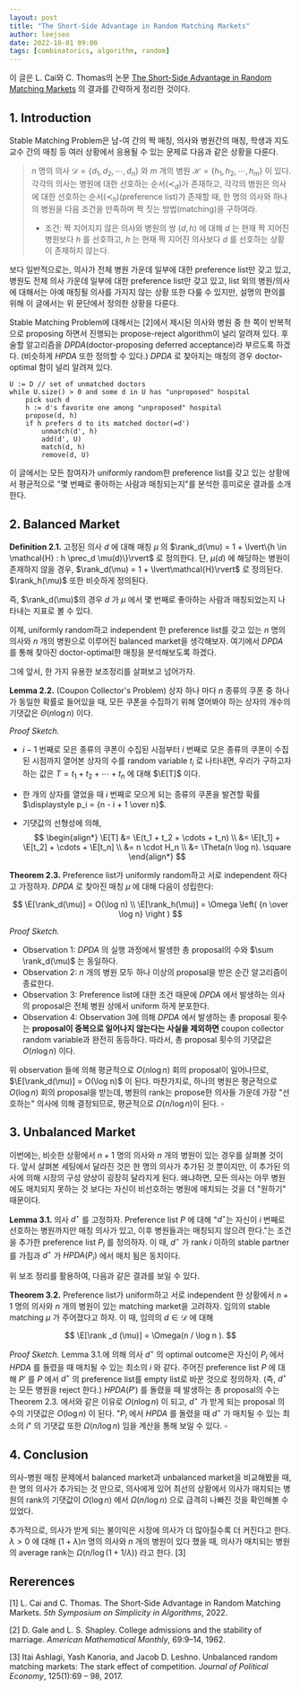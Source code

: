 ```yaml
---
layout: post
title: "The Short-Side Advantage in Random Matching Markets"
author: leejseo
date: 2022-10-01 09:00
tags: [combinatorics, algorithm, random]
---
```


이 글은 L. Cai와 C. Thomas의 논문 [The Short-Side Advantage in Random Matching Markets](https://arxiv.org/pdf/1910.04406.pdf) 의 결과를 간략하게 정리한 것이다.

## 1. Introduction

Stable Matching Problem은 남-여 간의 짝 매칭, 의사와 병원간의 매칭, 학생과 지도교수 간의 매칭 등 여러 상황에서 응용될 수 있는 문제로 다음과 같은 상황을 다룬다.

> $n$ 명의 의사 $\mathcal{D} = \{d_1, d_2, \cdots, d_n\}$ 와 $m$ 개의 병원 $\mathcal{H} = \{h_1, h_2, \cdots, h_m\}$ 이 있다. 각각의 의사는 병원에 대한 선호하는 순서($\prec_d$)가 존재하고, 각각의 병원은 의사에 대한 선호하는 순서($\prec_h$)(preference list)가 존재할 때, 한 명의 의사와 하나의 병원을 다음 조건을 만족하며 짝 짓는 방법(matching)을 구하여라.
>
> - 조건: 짝 지어지지 않은 의사와 병원의 쌍 $(d, h)$ 에 대해 $d$ 는 현재 짝 지어진 병원보다 $h$ 를 선호하고, $h$ 는 현재 짝 지어진 의사보다 $d$ 를 선호하는 상황이 존재하지 않는다.

보다 일반적으로는, 의사가 전체 병원 가운데 일부에 대한 preference list만 갖고 있고, 병원도 전체 의사 가운데 일부에 대한 preference list만 갖고 있고, list 외의 병원/의사에 대해서는 아예 매칭될 의사를 가지지 않는 상황 또한 다룰 수 있지만, 설명의 편의를 위해 이 글에서는 위 문단에서 정의한 상황을 다룬다.

Stable Matching Problem에 대해서는 [2]에서 제시된 의사와 병원 중 한 쪽이 반복적으로 proposing 하면서 진행되는 propose-reject algorithm이 널리 알려져 있다. 후술할 알고리즘을 $DPDA$(doctor-proposing deferred acceptance)라 부르도록 하겠다. (비슷하게 $HPDA$ 또한 정의할 수 있다.) $DPDA$ 로 찾아지는 매칭의 경우 doctor-optimal 함이 널리 알려져 있다.

```
U := D // set of unmatched doctors
while U.size() > 0 and some d in U has "unproposed" hospital
    pick such d
    h := d's favorite one among "unproposed" hospital
    propose(d, h)
    if h prefers d to its matched doctor(=d')
        unmatch(d', h)
        add(d', U)
        match(d, h)
        remove(d, U)
```

이 글에서는 모든 참여자가 uniformly random한 preference list를 갖고 있는 상황에서 평균적으로 "몇 번째로 좋아하는 사람과 매칭되는지"를 분석한 흥미로운 결과를 소개한다. $\newcommand{\rank}{\mathrm{rank}}\newcommand{\E}{\mathbb{E}}$

## 2. Balanced Market

**Definition 2.1.** 고정된 의사 $d$ 에 대해 매칭 $\mu$ 의 $\rank_d(\mu) = 1 + \lvert\{h \in \mathcal{H} : h \prec_d \mu(d)\}\rvert$ 로 정의한다. 단, $\mu(d)$ 에 해당하는 병원이 존재하지 않을 경우, $\rank_d(\mu) = 1 + \lvert\mathcal{H}\rvert$ 로 정의된다. $\rank_h(\mu)$ 또한 비슷하게 정의된다.

즉, $\rank_d(\mu)$의 경우 $d$ 가 $\mu$ 에서 몇 번째로 좋아하는 사람과 매칭되었는지 나타내는 지표로 볼 수 있다.

이제, uniformly random하고 independent 한 preference list를 갖고 있는 $n$ 명의 의사와 $n$ 개의 병원으로 이루어진 balanced market을 생각해보자. 여기에서 $DPDA$ 를 통해 찾아진 doctor-optimal한 매칭을 분석해보도록 하겠다.

그에 앞서, 한 가지 유용한 보조정리를 살펴보고 넘어가자.

**Lemma 2.2.** (Coupon Collector's Problem) 상자 하나 마다 $n$ 종류의 쿠폰 중 하나가 동일한 확률로 들어있을 때, 모든 쿠폰을 수집하기 위해 열어봐야 하는 상자의 개수의 기댓값은 $\Theta(n \log n)$ 이다.

_Proof Sketch._

- $i-1$ 번째로 모은 종류의 쿠폰이 수집된 시점부터 $i$ 번째로 모은 종류의 쿠폰이 수집된 시점까지 열어본 상자의 수를 random variable $t_i$ 로 나타내면, 우리가 구하고자 하는 값은 $T = t_1 + t_2 + \cdots + t_n$ 에 대해 $\E[T]$ 이다.

- 한 개의 상자를 열었을 때 $i$ 번째로 모으게 되는 종류의 쿠폰을 발견할 확률 $\displaystyle p_i = {n - i + 1 \over n}$.

- 기댓값의 선형성에 의해,
  $$
  \begin{align*}
  \E[T] &= \E(t_1 + t_2 + \cdots + t_n) \\
  &= \E[t_1] + \E[t_2] + \cdots + \E[t_n] \\
  &= n \cdot H_n \\
  &= \Theta(n \log n). \square
  \end{align*}
  $$

**Theorem 2.3.** Preference list가 uniformly random하고 서로 independent 하다고 가정하자. $DPDA$ 로 찾아진 매칭 $\mu$ 에 대해 다음이 성립한다:

$$
\E[\rank_d(\mu)] = O(\log n) \\
\E[\rank_h(\mu)] = \Omega \left( {n \over \log n} \right )
$$

_Proof Sketch._

- Observation 1: $DPDA$ 의 실행 과정에서 발생한 총 proposal의 수와 $\sum \rank_d(\mu)$ 는 동일하다.
- Observation 2: $n$ 개의 병원 모두 하나 이상의 proposal을 받은 순간 알고리즘이 종료한다.
- Observation 3: Preference list에 대한 조건 때문에 $DPDA$ 에서 발생하는 의사의 proposal은 전체 병원 상에서 uniform 하게 분포한다.
- Observation 4: Observation 3에 의해 $DPDA$ 에서 발생하는 총 proposal 횟수는 **proposal이 중복으로 일어나지 않는다는 사실을 제외하면** coupon collector random variable과 완전히 동등하다. 따라서, 총 proposal 횟수의 기댓값은 $O(n \log n)$ 이다.

위 observation 들에 의해 평균적으로 $O(n \log n)$ 회의 proposal이 일어나므로, $\E[\rank_d(\mu)] = O(\log n)$ 이 된다. 마찬가지로, 하나의 병원은 평균적으로 $O(\log n)$ 회의 proposal을 받는데, 병원의 rank는 propose한 의사들 가운데 가장 "선호하는" 의사에 의해 결정되므로, 평균적으로 $\Omega(n / \log n)$이 된다. $\square$

## 3. Unbalanced Market

이번에는, 비슷한 상황에서 $n+1$ 명의 의사와 $n$ 개의 병원이 있는 경우를 살펴볼 것이다. 앞서 살펴본 세팅에서 달라진 것은 한 명의 의사가 추가된 것 뿐이지만, 이 추가된 의사에 의해 시장의 구성 양상이 굉장히 달라지게 된다. 왜냐하면, 모든 의사는 아무 병원에도 매치되지 못하는 것 보다는 자신이 비선호하는 병원에 매치되는 것을 더 "원하기" 때문이다.

**Lemma 3.1.** 의사 $d^\star$ 를 고정하자. Preference list $P$ 에 대해 "$d^\star$는 자신이 $i$ 번째로 선호하는 병원까지만 매칭 의사가 있고, 이후 병원들과는 매칭되지 않으려 한다."는 조건을 추가한 preference list $P_i$ 를 정의하자. 이 때, $d^\star$ 가 rank $i$ 이하의 stable partner를 가짐과 $d^\star$ 가 $HPDA(P_i)$ 에서 매치 됨은 동치이다.

위 보조 정리를 활용하여, 다음과 같은 결과를 보일 수 있다.

**Theorem 3.2.** Preference list가 uniform하고 서로 independent 한 상황에서 $n + 1$ 명의 의사와 $n$ 개의 병원이 있는 matching market을 고려하자. 임의의 stable matching $\mu$ 가 주어졌다고 하자. 이 때, 임의의 $d \in \mathcal{D}$ 에 대해

$$
\E[\rank _d (\mu)] = \Omega(n / \log n ).
$$

_Proof Sketch._ Lemma 3.1.에 의해 의사 $d^\star$ 의 optimal outcome은 자신이 $P_i$ 에서 $HPDA$ 를 돌렸을 때 매치될 수 있는 최소의 $i$ 와 같다. 주어진 preference list $P$ 에 대해 $P'$ 를 $P$ 에서 $d^\star$ 의 preference list를 empty list로 바꾼 것으로 정의하자. (즉, $d^\star$ 는 모든 병원을 reject 한다.) $HPDA(P')$ 를 돌렸을 때 발생하는 총 proposal의 수는 Theorem 2.3. 에서와 같은 이유로 $O(n \log n)$ 이 되고, $d^\star$ 가 받게 되는 proposal 의 수의 기댓값은 $O(\log n)$ 이 된다. "$P_i$ 에서 $HPDA$ 를 돌렸을 때 $d^\star$ 가 매치될 수 있는 최소의 $i$" 의 기댓값 또한 $\Omega(n / \log n)$ 임을 계산을 통해 보일 수 있다. $\square$

## 4. Conclusion

의사-병원 매칭 문제에서 balanced market과 unbalanced market을 비교해봤을 때, 한 명의 의사가 추가되는 것 만으로, 의사에게 있어 최선의 상황에서 의사가 매치되는 병원의 rank의 기댓값이 $O(\log n)$ 에서 $\Omega(n/ \log n)$ 으로 급격히 나빠진 것을 확인해볼 수 있었다.

추가적으로, 의사가 받게 되는 불이익은 시장에 의사가 더 많아질수록 더 커진다고 한다. $\lambda > 0$ 에 대해 $(1 + \lambda) n$ 명의 의사와 $n$ 개의 병원이 있다 했을 때, 의사가 매치되는 병원의 average rank는 $\Omega(n / \log(1 + 1 / \lambda))$ 라고 한다. [3]

## Rererences

[1] L. Cai and C. Thomas. The Short-Side Advantage in Random Matching Markets. _5th Symposium on Simplicity in Algorithms_, 2022.

[2] D. Gale and L. S. Shapley. College admissions and the stability of marriage. _American Mathematical Monthly_, 69:9–14, 1962.

[3] Itai Ashlagi, Yash Kanoria, and Jacob D. Leshno. Unbalanced random matching markets: The stark effect of competition. _Journal of Political Economy_, 125(1):69 – 98, 2017.
